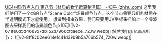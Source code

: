 [UE4材质节点入门 第八节（材质的数学运算整活篇） - 知乎 (zhihu.com)](https://zhuanlan.zhihu.com/p/463690636)
这里我们使用了一个新的节点“Scene Color”场景颜色节点，这个节点需要我们的材质在半透明模式下才能使用。
想做到扭曲效果，我们只要用UV坐标采样加上一个噪波图去采样我们的场景颜色节点即可![[v2-671fe0d5d468957db152d7966cfdaece_720w.webp]]
然后我们加亿点点细节：
![[v2-8ff8202ee614efc41d39b9b5a706b574_720w.webp]]